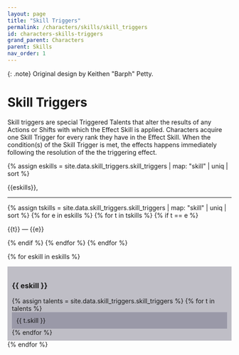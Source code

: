 ```yaml
---
layout: page
title: "Skill Triggers"
permalink: /characters/skills/skill_triggers
id: characters-skills-triggers
grand_parent: Characters
parent: Skills
nav_order: 1
---
```


{: .note}
Original design by Keithen "Barph" Petty.

# Skill Triggers
Skill triggers are special Triggered Talents that alter the results of any Actions or Shifts with which the Effect Skill is applied.  Characters acquire one Skill Trigger for every rank they have in the Effect Skill.  When the condition(s) of the Skill Trigger is met, the effects happens immediately following the resolution of the the triggering effect.


{% assign eskills = site.data.skill_triggers.skill_triggers | map: "skill" | uniq | sort %}

{{eskills}},

<hr>
<section>
{% assign tskills = site.data.skill_triggers.skill_triggers | map: "skill" | uniq | sort %}
{% for e in eskills %}
    {% for t in tskills %}
        {% if t == e %}
            <p>{{t}} &mdash; {{e}}</p>
        {% endif %}
    {% endfor %}
{% endfor %}
</section>

<section>

{% for eskill in eskills %}
    <div style="background-color: #37344f50; padding: 10px">
        <h3>{{ eskill }}</h3>
        {% assign talents = site.data.skill_triggers.skill_triggers %}
        {% for t in talents %}
                <div style="background-color: #4b476650; padding: 10px">
                    {{ t.skill }}
                </div>
                <div height=3px></div>
        {% endfor %}
    </div>
    <div height=5px></div>
{% endfor %}

</section>

<style>
 
.mytabs {
    display: flex;
    flex-wrap: wrap;
    margin: 0px auto;
    padding: 25px;
}
.mytabs input[type="radio"] {
    display: none;
}

.mytabs label {
    padding: 25px;
    font-weight: bold;
}

.mytabs .tab {
    width: 100%;
    padding: 0px;
    order: 1;
    display: none;
}
.mytabs .tab h2 {
    font-size: 3em;
}

.mytabs input[type='radio']:checked + label + .tab {
    display: block;
}

.mytabs input[type="radio"]:checked + label {
    background: #444985;
}
</style>